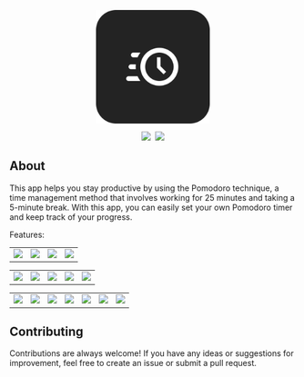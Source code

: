 <p align="center">
  <img src="https://raw.githubusercontent.com/mahmoud-eslami/resume/hide-contribute/pmodoro/app_icon.png" width=200 style="display: block; margin: 0 auto;">
</p>

<p align="center">
  <img src="https://img.shields.io/badge/-Dart-0175C2?style=flat-square&logo=dart&logoColor=white">&nbsp;
  <img src="https://img.shields.io/badge/-Flutter-02569B?style=flat-square&logo=flutter&logoColor=white">
</p>

## About

This app helps you stay productive by using the Pomodoro technique, a time management method that
involves working for 25 minutes and taking a 5-minute break. With this app, you can easily set your
own Pomodoro timer and keep track of your progress.

Features:


<table>
  <tr>
    <td><img src="https://github.com/time-mastery/pmodoro-application/assets/57481226/34afcd40-80e6-43f3-b696-c71fed6e4a4e"></td>
    <td><img src="https://github.com/time-mastery/pmodoro-application/assets/57481226/64bb95a2-3bf5-4201-bfec-6891815365ac"></td>
    <td><img src="https://github.com/time-mastery/pmodoro-application/assets/57481226/81e5ea74-2e2f-43e5-aa1b-e3a0109e324e"></td>
    <td><img src="https://github.com/time-mastery/pmodoro-application/assets/57481226/e6bd0447-5812-4ce0-8c3f-f0f65dd50df0"></td>

  </tr>
</table>

<table>
  <tr>
    <td><img src="https://github.com/time-mastery/pmodoro-application/assets/57481226/3a40ee91-e4eb-42da-b72a-b49838f9efab"></td>
    <td><img src="https://github.com/time-mastery/pmodoro-application/assets/57481226/7e41a009-bddd-48d3-8e4d-f8a1cac50a9a"></td>
    <td><img src="https://github.com/time-mastery/pmodoro-application/assets/57481226/07ba6aa9-7d34-4007-932a-ad75bb1339bb"></td>
    <td><img src="https://github.com/time-mastery/pmodoro-application/assets/57481226/ec2c22aa-657d-42d0-8ad9-4f7c6aae47b7"></td>
    <td><img src="https://github.com/time-mastery/pmodoro-application/assets/57481226/bb169ae5-04c3-4d19-8758-30add8521da7"></td>
  </tr>
</table>

<table>
  <tr>
    <td><img src="https://github.com/time-mastery/pmodoro-application/assets/57481226/434a6b9d-5daa-4893-bb23-bc4eec0708a0"></td>
    <td><img src="https://github.com/time-mastery/pmodoro-application/assets/57481226/a1ff39ba-3369-4bb3-a796-a8c894c4e973"></td>
    <td><img src="https://github.com/time-mastery/pmodoro-application/assets/57481226/9ddaf272-2a56-4011-a370-e8df01896dfe"></td>
    <td><img src="https://github.com/time-mastery/pmodoro-application/assets/57481226/b564905c-595c-4094-b84b-bc1e6a150679"></td>
    <td><img src="https://github.com/time-mastery/pmodoro-application/assets/57481226/661ddae7-e416-4bfc-973d-beed22163a34"></td>
    <td><img src="https://github.com/time-mastery/pmodoro-application/assets/57481226/3d6ff07e-0f36-413c-8f3f-86c7ba353d1b"></td>
    <td><img src="https://github.com/time-mastery/pmodoro-application/assets/57481226/cb0635d9-98df-4403-b64a-d190fe43f93f"></td>
  </tr>
</table>

## Contributing

Contributions are always welcome! If you have any ideas or suggestions for improvement, feel free to
create an issue or submit a pull request.
